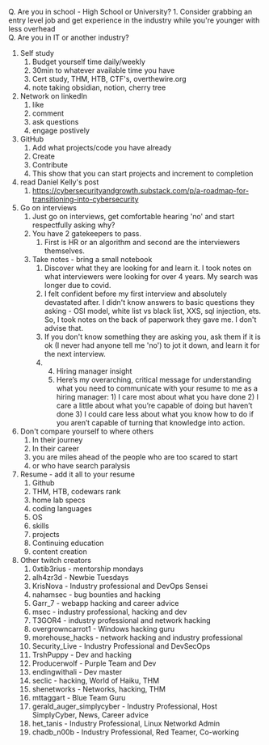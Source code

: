 Q. Are you in school - High School or University?
	1. Consider grabbing an entry level job and get experience in the industry while you're younger with less overhead  
Q. Are you in IT or another industry?

1. Self study
	1. Budget yourself time daily/weekly 
	2. 30min to whatever available time you have
	3. Cert study, THM, HTB, CTF's, overthewire.org
	4. note taking obsidian, notion, cherry tree
2. Network on linkedIn
	1. like
	2. comment
	3. ask questions
	4. engage postively
3. GitHub
	1. Add what projects/code you have already
	2. Create
	3. Contribute
	4. This show that you can start projects and increment to completion
5. read Daniel Kelly's post 
	1. https://cybersecurityandgrowth.substack.com/p/a-roadmap-for-transitioning-into-cybersecurity  
6. Go on interviews
	1. Just go on interviews, get comfortable hearing 'no'  and start respectfully asking why?
	2. You have 2 gatekeepers to pass. 
		1. First is HR or an algorithm and second are the interviewers themselves.
	3. Take notes - bring a small notebook
		1. Discover what they are looking for and learn it. I took notes on what interviewers were looking for over 4 years. My search was longer due to covid. 
		2. I felt confident before my first interview and absolutely devastated after. I didn't know answers to basic questions they asking - OSI model, white list vs black list, XXS, sql injection, ets.  So, I took notes on the back of paperwork they gave me. I don't advise that. 
		3. If you don't know something they are asking you, ask them if it is ok (I never had anyone tell me 'no') to jot it down, and learn it for the next interview.
		4. 4. Hiring manager insight
			1. Here’s my overarching, critical message for understanding what you need to communicate with your resume to me as a hiring manager: 1) I care most about 			what you have done 2) I care a little about what you’re capable of doing but haven’t done 3) I could care less about what you know how to do if you aren’t 			capable of turning that knowledge into action.	
7. Don't compare yourself to where others 
	1.  In their journey
	2.  In their career
	3.  you are miles ahead of the people who are too scared to start
	4.  or who have search paralysis
8. Resume - add it all to your resume
	1. Github
	2. THM, HTB, codewars rank
	3. home lab specs
	4. coding languages
	5. OS 
	6. skills
	7. projects
	8. Continuing education
	9. content creation
9. Other twitch creators
	1.  0xtib3rius - mentorship mondays
	2.  alh4zr3d - Newbie Tuesdays
	3.  KrisNova - Industry professional and DevOps Sensei
	4.  nahamsec - bug bounties and hacking
	5.  Garr_7 - webapp hacking and career advice
	6.  msec - industry professional, hacking and dev
	7.  T3GOR4 - industry professional and network hacking
	8.  overgrowncarrot1 - Windows hacking guru
	9.  morehouse_hacks - network hacking and industry professional
	10.  Security_Live - Industry Professional and DevSecOps
	11.  TrshPuppy - Dev and hacking
	12.  Producerwolf - Purple Team and Dev
	13.  endingwithali - Dev master
	14.  seclic - hacking, World of Haiku, THM
	15.  shenetworks - Networks, hacking, THM
	16.  mttaggart - Blue Team Guru
	17.  gerald_auger_simplycyber - Industry Professional, Host SimplyCyber, News, Career advice
	18.  het_tanis - Industry Professional, Linux Networkd Admin
	19.  chadb_n00b - Industry Professional, Red Teamer, Co-working
